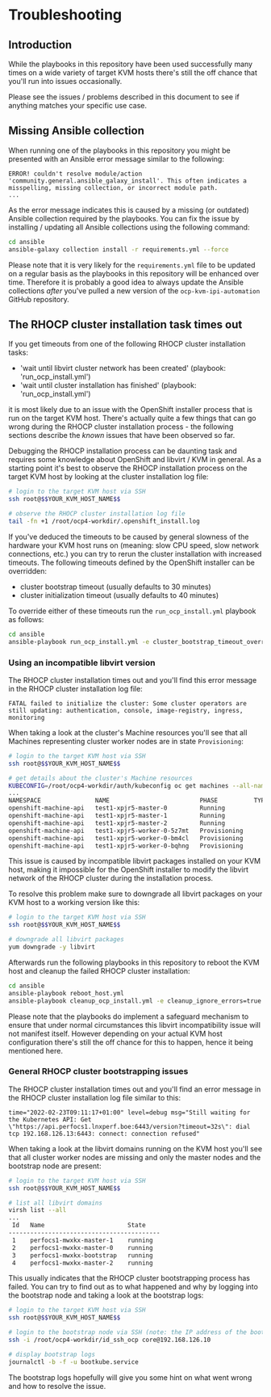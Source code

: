 # Troubleshooting

## Introduction

While the playbooks in this repository have been used successfully many times on a wide variety of target KVM hosts there's still the off chance that you'll run into issues occasionally.

Please see the issues / problems described in this document to see if anything matches your specific use case.

## Missing Ansible collection

When running one of the playbooks in this repository you might be presented with an Ansible error message similar to the following:

```text
ERROR! couldn't resolve module/action 'community.general.ansible_galaxy_install'. This often indicates a misspelling, missing collection, or incorrect module path.
...
```

As the error message indicates this is caused by a missing (or outdated) Ansible collection required by the playbooks. You can fix the issue by installing / updating all Ansible collections using the following command:

```bash
cd ansible
ansible-galaxy collection install -r requirements.yml --force
```

Please note that it is very likely for the `requirements.yml` file to be updated on a regular basis as the playbooks in this repository will be enhanced over time. Therefore it is probably a good idea to always update the Ansible collections *after* you've pulled a new version of the `ocp-kvm-ipi-automation` GitHub repository.

## The RHOCP cluster installation task times out

If you get timeouts from one of the following RHOCP cluster installation tasks:

- 'wait until libvirt cluster network has been created' (playbook: 'run_ocp_install.yml')
- 'wait until cluster installation has finished' (playbook: 'run_ocp_install.yml')

it is most likely due to an issue with the OpenShift installer process that is run on the target KVM host. There's actually quite a few things that can go wrong during the RHOCP cluster installation process - the following sections describe the *known* issues that have been observed so far.

Debugging the RHOCP installation process can be daunting task and requires some knowledge about OpenShift and libvirt / KVM in general. As a starting point it's best to observe the RHOCP installation process on the target KVM host by looking at the cluster installation log file:

```bash
# login to the target KVM host via SSH
ssh root@$$YOUR_KVM_HOST_NAME$$

# observe the RHOCP cluster installation log file
tail -fn +1 /root/ocp4-workdir/.openshift_install.log
```

If you've deduced the timeouts to be caused by general slowness of the hardware your KVM host runs on (meaning: slow CPU speed, slow network connections, etc.) you can try to rerun the cluster installation with increased timeouts. The following timeouts defined by the OpenShift installer can be overridden:

- cluster bootstrap timeout (usually defaults to 30 minutes)
- cluster initialization timeout (usually defaults to 40 minutes)

To override either of these timeouts run the `run_ocp_install.yml` playbook as follows:

```bash
cd ansible
ansible-playbook run_ocp_install.yml -e cluster_bootstrap_timeout_override=60 -e cluster_init_timeout_override=120
```

### Using an incompatible libvirt version

The RHOCP cluster installation times out and you'll find this error message in the RHOCP cluster installation log file:

```text
FATAL failed to initialize the cluster: Some cluster operators are still updating: authentication, console, image-registry, ingress, monitoring
```

When taking a look at the cluster's Machine resources you'll see that all Machines representing cluster worker nodes are in state `Provisioning`:

```bash
# login to the target KVM host via SSH
ssh root@$$YOUR_KVM_HOST_NAME$$

# get details about the cluster's Machine resources
KUBECONFIG=/root/ocp4-workdir/auth/kubeconfig oc get machines --all-namespaces
...
NAMESPACE               NAME                         PHASE          TYPE   REGION   ZONE   AGE
openshift-machine-api   test1-xpjr5-master-0         Running                               49m
openshift-machine-api   test1-xpjr5-master-1         Running                               49m
openshift-machine-api   test1-xpjr5-master-2         Running                               49m
openshift-machine-api   test1-xpjr5-worker-0-5z7mt   Provisioning                          46m
openshift-machine-api   test1-xpjr5-worker-0-bm4cl   Provisioning                          46m
openshift-machine-api   test1-xpjr5-worker-0-bqhng   Provisioning                          46m
```

This issue is caused by incompatible libvirt packages installed on your KVM host, making it impossible for the OpenShift installer to modify the libvirt network of the RHOCP cluster during the installation process.

To resolve this problem make sure to downgrade all libvirt packages on your KVM host to a working version like this:

```bash
# login to the target KVM host via SSH
ssh root@$$YOUR_KVM_HOST_NAME$$

# downgrade all libvirt packages
yum downgrade -y libvirt
```

Afterwards run the following playbooks in this repository to reboot the KVM host and cleanup the failed RHOCP cluster installation:

```bash
cd ansible
ansible-playbook reboot_host.yml
ansible-playbook cleanup_ocp_install.yml -e cleanup_ignore_errors=true
```

Please note that the playbooks do implement a safeguard mechanism to ensure that under normal circumstances this libvirt incompatibility issue will not manifest itself. However depending on your actual KVM host configuration there's still the off chance for this to happen, hence it being mentioned here.

### General RHOCP cluster bootstrapping issues

The RHOCP cluster installation times out and you'll find an error message in the RHOCP cluster installation log file similar to this:

```text
time="2022-02-23T09:11:17+01:00" level=debug msg="Still waiting for the Kubernetes API: Get \"https://api.perfocs1.lnxperf.boe:6443/version?timeout=32s\": dial tcp 192.168.126.13:6443: connect: connection refused"
```

When taking a look at the libvirt domains running on the KVM host you'll see that all cluster worker nodes are missing and only the master nodes and the bootstrap node are present:

```bash
# login to the target KVM host via SSH
ssh root@$$YOUR_KVM_HOST_NAME$$

# list all libvirt domains
virsh list --all
...
 Id   Name                       State
------------------------------------------
 1    perfocs1-mwxkx-master-1    running
 2    perfocs1-mwxkx-master-0    running
 3    perfocs1-mwxkx-bootstrap   running
 4    perfocs1-mwxkx-master-2    running
```

This usually indicates that the RHOCP cluster bootstrapping process has failed. You can try to find out as to what happened and why by logging into the bootstrap node and taking a look at the bootstrap logs:

```bash
# login to the target KVM host via SSH
ssh root@$$YOUR_KVM_HOST_NAME$$

# login to the bootstrap node via SSH (note: the IP address of the bootstrap node is always 192.168.126.10)
ssh -i /root/ocp4-workdir/id_ssh_ocp core@192.168.126.10

# display bootstrap logs
journalctl -b -f -u bootkube.service
```

The bootstrap logs hopefully will give you some hint on what went wrong and how to resolve the issue.
